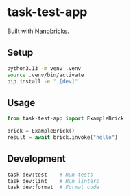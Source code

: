 # task-test-app

Built with [Nanobricks](https://github.com/yourusername/nanobricks).

## Setup

```bash
python3.13 -m venv .venv
source .venv/bin/activate
pip install -e ".[dev]"
```

## Usage

```python
from task-test-app import ExampleBrick

brick = ExampleBrick()
result = await brick.invoke("hello")
```

## Development

```bash
task dev:test    # Run tests
task dev:lint    # Run linters
task dev:format  # Format code
```
